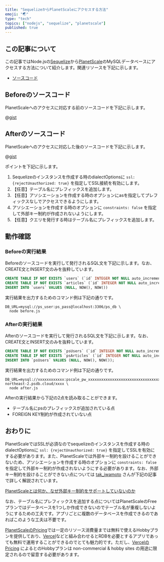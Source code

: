 ```yaml
---
title: "SequelizeからPlanetScaleにアクセスする方法"
emoji: "🌏"
type: "tech"
topics: ["nodejs", "sequelize", "planetscale"]
published: true
---
```


## この記事について

この記事ではNode.jsの[Sequelize](https://sequelize.org/)から[PlanetScale](https://planetscale.com/)のMySQLデータベースにアクセスする方法について紹介します。関連リソースを下記に示します。

- [ソースコード](https://gist.github.com/tatsuyasusukida/f12e97732da431b090eb27935b420eb3#file-after-js)



## Beforeのソースコード

PlanetScaleへのアクセスに対応する前のソースコードを下記に示します。

@[gist](https://gist.github.com/tatsuyasusukida/f12e97732da431b090eb27935b420eb3?file=before.js)



## Afterのソースコード

PlanetScaleへのアクセスに対応した後のソースコードを下記に示します。

@[gist](https://gist.github.com/tatsuyasusukida/f12e97732da431b090eb27935b420eb3?file=after.js)

ポイントを下記に示します。

1. Sequelizeのインスタンスを作成する時のdialectOptionsに `ssl: {rejectUnauthorized: true}` を指定してSSL接続を有効にします。
2. 【任意】テーブル名にプレフィックスを追加します。
3. 【任意】アソシエーションを作成する時のオプションにasを指定してプレフィックスなしでアクセスできるようにします。
4. アソシエーションを作成する時のオプションに `constraints: false` を指定して外部キー制約が作成されないようにします。
5. 【任意】クエリを発行する時はテーブル名にプレフィックスを追加します。



## 動作確認

### Beforeの実行結果

Beforeのソースコードを実行して発行されるSQL文を下記に示します。なお、CREATE文とINSERT文のみを抜粋しています。

```sql
CREATE TABLE IF NOT EXISTS `users` (`id` INTEGER NOT NULL auto_increment , `createdAt` DATETIME NOT NULL, `updatedAt` DATETIME NOT NULL, PRIMARY KEY (`id`)) ENGINE=InnoDB;
CREATE TABLE IF NOT EXISTS `articles` (`id` INTEGER NOT NULL auto_increment , `createdAt` DATETIME NOT NULL, `updatedAt` DATETIME NOT NULL, `userId` INTEGER NOT NULL, PRIMARY KEY (`id`), FOREIGN KEY (`userId`) REFERENCES `users` (`id`) ON DELETE NO ACTION ON UPDATE CASCADE) ENGINE=InnoDB;
INSERT INTO `users` VALUES (NULL, NOW(), NOW())
```

実行結果を出力するためのコマンド例は下記の通りです。

```shell
DB_URL=mysql://ps_user:ps_pass@localhost:3306/ps_db \
  node before.js
```



### Afterの実行結果

Afterのソースコードを実行して発行されるSQL文を下記に示します。なお、CREATE文とINSERT文のみを抜粋しています。

```sql
CREATE TABLE IF NOT EXISTS `psUsers` (`id` INTEGER NOT NULL auto_increment , `createdAt` DATETIME NOT NULL, `updatedAt` DATETIME NOT NULL, PRIMARY KEY (`id`)) ENGINE=InnoDB;
CREATE TABLE IF NOT EXISTS `psArticles` (`id` INTEGER NOT NULL auto_increment , `createdAt` DATETIME NOT NULL, `updatedAt` DATETIME NOT NULL, `userId` INTEGER NOT NULL, PRIMARY KEY (`id`)) ENGINE=InnoDB;
INSERT INTO `psUsers` VALUES (NULL, NOW(), NOW());
```

実行結果を出力するためのコマンド例は下記の通りです。

```shell
DB_URL=mysql://xxxxxxxxxxxx:pscale_pw_xxxxxxxxxxxxxxxxxxxxxxxxxxxxxxxxxxxxxxxxxxx@xxxxxxxxxxxx.ap-northeast-2.psdb.cloud/xxxx \
  node after.js
```

Afterの実行結果から下記の2点を読み取ることができます。

- テーブル名にpsのプレフィックスが追加されている点
- FOREIGN KEY制約が作成されていない点



## おわりに

PlanetScaleではSSLが必須なのでsequelizeのインスタンスを作成する時のdialectOptionsに `ssl: {rejectUnauthorized: true}` を指定してSSLを有効にする必要があります。また、PlanetScaleでは外部キー制約を設けることができないため、アソシエーションを作成する時のオプションに `constraints: false` を指定して外部キー制約が作成されないようにする必要があります。なお、外部キー制約を設けることができない点については [tak_iwamoto](https://zenn.dev/tak_iwamoto) さんが下記の記事で詳しく解説されています。

[PlanetScaleとは何か、なぜ外部キー制約をサポートしていないのか](https://zenn.dev/tak_iwamoto/articles/b27151d22d9e6a)

なお、テーブル名にプレフィックスを追加する点についてはPlanetScaleのFreeプランではデータベースを1つしか作成できないのでテーブル名が重複しないようにするための工夫です。アプリごとに複数のデータベースを作成できるのであればこのような工夫は不要です。

[PlanetScaleのPricing](https://planetscale.com/pricing)では一定のリソース消費量までは無料で使えるHobbyプランを提供しており、[Vercel](https://vercel.com/)などと組み合わせるとRDBを必要とするアプリであっても無料で運用することができるのでとても魅力的です。ただし、[VercelのPricing](https://vercel.com/pricing) によるとのHobbyプランは non-commercial & hobby sites の用途に限定されるので留意する必要があります。
